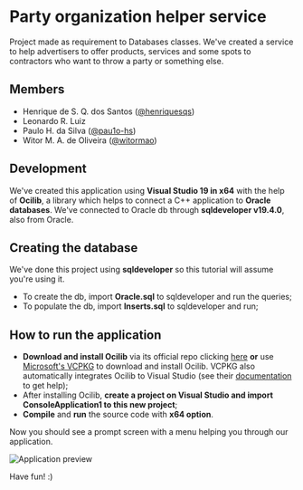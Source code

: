 # Party organization helper service

Project made as requirement to Databases classes. We've created a service to help advertisers to offer products, services and some spots to contractors who want to throw a party or something else.

## Members

-   Henrique de S. Q. dos Santos ([@henriquesqs](http://github.com/henriquesqs))
-   Leonardo R. Luiz
-   Paulo H. da Silva ([@pau1o-hs](http://github.com/pau1o-hs))
-   Witor M. A. de Oliveira ([@witormao](http://github.com/witormao))

## Development

We've created this application using **Visual Studio 19 in x64** with the help of **Ocilib**, a library which helps to connect a C++ application to **Oracle databases**. We've connected to Oracle db through **sqldeveloper v19.4.0**, also from Oracle.

## Creating the database

We've done this project using **sqldeveloper** so this tutorial will assume you're using it.

-   To create the db, import **Oracle.sql** to sqldeveloper and run the queries;
-   To populate the db, import **Inserts.sql** to sqldeveloper and run;

## How to run the application

-   **Download and install Ocilib** via its official repo clicking [here](https://vrogier.github.io/ocilib/) **or** use [Microsoft's VCPKG](https://github.com/microsoft/vcpkg) to download and install Ocilib. VCPKG also automatically integrates Ocilib to Visual Studio (see their [documentation](https://github.com/microsoft/vcpkg#quick-start-windows) to get help);
-   After installing Ocilib, **create a project on Visual Studio and import ConsoleApplication1 to this new project**;
-   **Compile** and **run** the source code with **x64 option**.

Now you should see a prompt screen with a menu helping you through our application. 

![Application preview](https://github.com/henriquesqs/University/blob/main/Databases/preview.png?raw=true)

Have fun! :)
